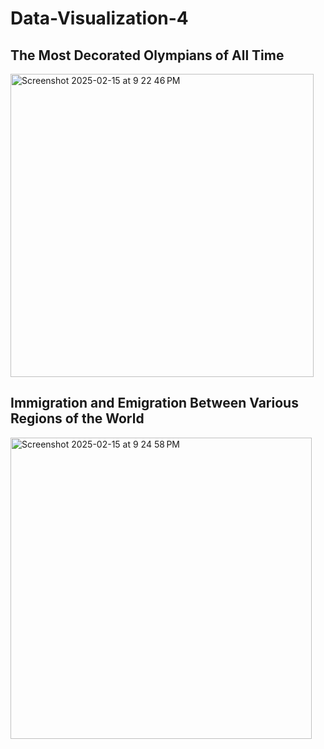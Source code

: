 # Data-Visualization-4

## The Most Decorated Olympians of All Time
<img width="485" alt="Screenshot 2025-02-15 at 9 22 46 PM" src="https://github.com/user-attachments/assets/8cd6b9a5-26cb-4f96-84b9-10fb69c89ecd" />

## Immigration and Emigration Between Various Regions of the World
<img width="482" alt="Screenshot 2025-02-15 at 9 24 58 PM" src="https://github.com/user-attachments/assets/24bf7013-e525-4f08-850e-c0ed0c92525a" />
